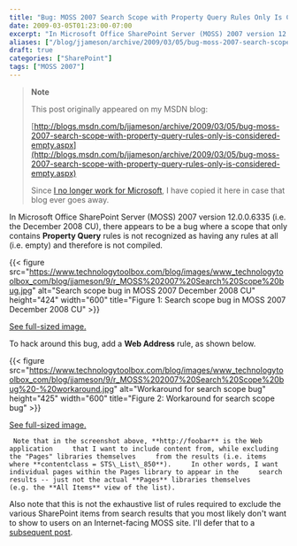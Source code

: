 ```yaml
---
title: "Bug: MOSS 2007 Search Scope with Property Query Rules Only Is Considered Empty"
date: 2009-03-05T01:23:00-07:00
excerpt: "In Microsoft Office SharePoint Server (MOSS) 2007 version 12.0.0.6335 (i.e. the December 2008 CU), there appears to be a bug where a scope that only contains Property Query rules is not recognized as having any rules at all (i.e. empty) and therefore..."
aliases: ["/blog/jjameson/archive/2009/03/05/bug-moss-2007-search-scope-with-property-query-rules-only-is-considered-empty.aspx"]
draft: true
categories: ["SharePoint"]
tags: ["MOSS 2007"]
---
```


> **Note**
>
> This post originally appeared on my MSDN blog:
>
> [http://blogs.msdn.com/b/jjameson/archive/2009/03/05/bug-moss-2007-search-scope-with-property-query-rules-only-is-considered-empty.aspx](http://blogs.msdn.com/b/jjameson/archive/2009/03/05/bug-moss-2007-search-scope-with-property-query-rules-only-is-considered-empty.aspx)
>
> Since [I no longer work for Microsoft](/blog/jjameson/2011/09/02/last-day-with-microsoft), I have copied it here in case that blog                 ever goes away.

In Microsoft Office SharePoint Server (MOSS) 2007 version 12.0.0.6335 (i.e. the         December 2008 CU), there appears to be a bug where a scope that only contains **Property Query** rules is not recognized as having any rules at all (i.e.         empty) and therefore is not compiled.

{{< figure
src="https://www.technologytoolbox.com/blog/images/www_technologytoolbox_com/blog/jjameson/9/r_MOSS%202007%20Search%20Scope%20bug.jpg"
alt="Search scope bug in MOSS 2007 December 2008 CU"
height="424"
width="600"
title="Figure 1: Search scope bug in MOSS 2007 December 2008 CU" >}}

[See full-sized image.](/blog/images/www_technologytoolbox_com/blog/jjameson/9/o_MOSS%202007%20Search%20Scope%20bug.jpg)

To hack around this bug, add a **Web Address** rule, as shown below.

{{< figure
src="https://www.technologytoolbox.com/blog/images/www_technologytoolbox_com/blog/jjameson/9/r_MOSS%202007%20Search%20Scope%20bug%20-%20workaround.jpg"
alt="Workaround for search scope bug"
height="425"
width="600"
title="Figure 2: Workaround for search scope bug" >}}

[See full-sized image.](/blog/images/www_technologytoolbox_com/blog/jjameson/9/o_MOSS%202007%20Search%20Scope%20bug%20-%20workaround.jpg)

     Note that in the screenshot above, **http://foobar** is the Web application     that I want to include content from, while excluding the "Pages" libraries themselves     from the results (i.e. items where **contentclass = STS\_List\_850**).     In other words, I want individual pages within the Pages library to appear in the     search results -- just not the actual **Pages** libraries themselves     (e.g. the **All Items** view of the list).     

Also note that this is not the exhaustive list of rules required to exclude the         various SharePoint items from search results that you most likely don't want to         show to users on an Internet-facing MOSS site. I'll defer that to a [subsequent post](/blog/jjameson/2009/03/05/excluding-various-sharepoint-items-from-search-results-on-internet-facing-moss-sites).

